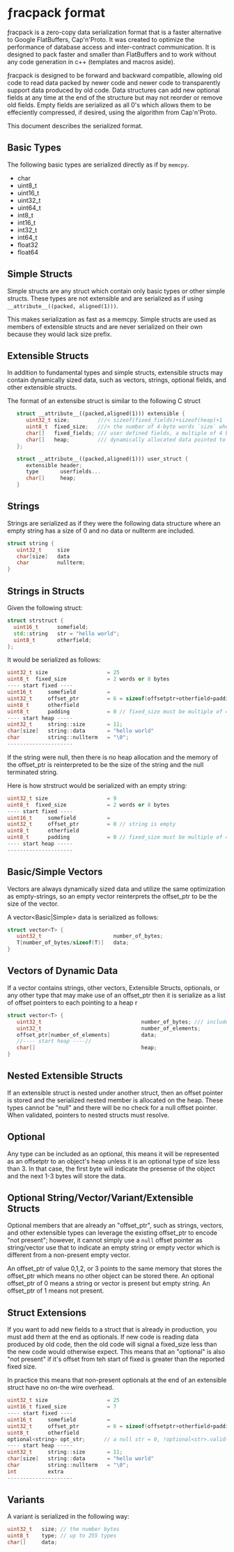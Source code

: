 # ƒracpack ƒormat 

ƒracpack is a zero-copy data serialization format that is a faster alternative
to Google FlatBuffers, Cap'n'Proto. It was created to optimize the performance
of database access and inter-contract communication. It is designed to pack faster
and smaller than FlatBuffers and to work without any code generation in c++ 
(templates and macros aside).

ƒracpack is designed to be forward and backward compatible, allowing old code to
read data packed by newer code and newer code to transparently support data produced
by old code. Data structures can add new optional fields at any time at the end of
the structure but may not reorder or remove old fields. Empty fields are serialized
as all 0's which allows them to be effeciently compressed, if desired, using the
algorithm from Cap'n'Proto.

This document describes the serialized format.

## Basic Types

  The following basic types are serialized directly as if by `memcpy`. 
  
  - char
  - uint8_t
  - uint16_t
  - uint32_t
  - uint64_t
  - int8_t
  - int16_t
  - int32_t
  - int64_t
  - float32
  - float64

## Simple Structs

  Simple structs are any struct which contain only basic types or other simple structs.
  These types are not extensible and are serialized as if using `__attribute__((packed, aligned(1)))`.

  This makes serialization as fast as a memcpy. Simple structs are used as members of extensible structs
  and are never serialized on their own because they would lack size prefix.

## Extensible Structs 

  In addition to fundamental types and simple structs, extensible structs may contain dynamically sized data, 
  such as vectors, strings, optional fields, and other extensible structs.

  The format of an extensibe struct is similar to the following C struct

  ```c++
     struct __attribute__((packed,aligned(1))) extensible {
        uint32_t size;         ///< sizeof(fixed_fields)+sizeof(heap)+1
        uint8_t  fixed_size;   ///< the number of 4-byte words `size` where the heap starts
        char[]   fixed_fields; /// user defined fields, a multiple of 4 bytes in size
        char[]   heap;         /// dynamically allocated data pointed to by user fields
     };

     struct __attribute__((packed,aligned(1))) user_struct {
        extensible header;
        type       userfields...
        char[]     heap;
     }
  ```

## Strings

  Strings are serialized as if they were the following data structure where an
  empty string has a size of 0 and no data or nullterm are included.

  ```c++
  struct string {
     uint32_t     size
     char[size]   data
     char         nullterm;
  }
  ```

## Strings in Structs

  Given the following struct:

  ```c++
  struct strstruct {
    uint16_t      somefield;
    std::string   str = "hello world";
    uint8_t       otherfield;
  };
  ```

  It would be serialized as follows:

  ```c++
  uint32_t size                   = 25 
  uint8_t  fixed_size             = 2 words or 8 bytes   
  ---- start fixed ----
  uint16_t     somefield          =
  uint32_t     offset_ptr         = 6 = sizeof(offsetptr+otherfield+padding)
  uint8_t      otherfield        
  uint8_t      padding            = 0 // fixed_size must be multiple of 4   
  ---- start heap -----
  uint32_t     string::size       = 11;
  char[size]   string::data       = "hello world"
  char         string::nullterm   = "\0";
  ---------------------
  ```

  If the string were null, then there is no heap allocation and the memory of the offset_ptr is
  reinterpreted to be the size of the string and the null terminated string.

  Here is how strstruct would be serialized with an empty string:

  ```c++
  uint32_t size                   = 9 
  uint8_t  fixed_size             = 2 words or 8 bytes   
  ---- start fixed ----
  uint16_t     somefield          =
  uint32_t     offset_ptr         = 0 // string is empty
  uint8_t      otherfield        
  uint8_t      padding            = 0 // fixed_size must be multiple of 4   
  ---- start heap -----
  ---------------------
  ```

## Basic/Simple Vectors

Vectors are always dynamically sized data and utilize the same optimization as empty-strings, so
an empty vector reinterprets the offset_ptr to be the size of the vector.

A vector<Basic|Simple> data is serialized as follows:

```c++
struct vector<T> {
   uint32_t                       number_of_bytes;
   T[number_of_bytes/sizeof(T)]   data;
}
```


## Vectors of Dynamic Data

If a vector contains strings, other vectors, Extensible Structs, optionals, or any other
type that may make use of an offset_ptr then it is serialize as a list of offset pointers
to each pointing to a heap r

```c++
struct vector<T> {
   uint32_t                                number_of_bytes; /// includes size of heap
   uint32_t                                number_of_elements;
   offset_ptr[number_of_elements]          data;
   //---- start heap ----//
   char[]                                  heap;
}
```

## Nested Extensible Structs

If an extensible struct is nested under another struct, then an offset pointer is stored
and the serialized nested member is allocated on the heap. These types cannot be "null"
and there will be no check for a null offset pointer. When validated, pointers to nested
structs must resolve.

## Optional<T> 

Any type can be included as an optional, this means it will be represented as an offsetptr
to an object's heap unless it is an optional type of size less than 3. In that case, the
first byte will indicate the presense of the object and the next 1-3 bytes will store the
data. 

## Optional String/Vector/Variant/Extensible Structs

Optional members that are already an "offset_ptr", such as strings, vectors, and other
extensible types can leverage the existing offset_ptr to encode "not present"; however,
it cannot simply use a `null` offset pointer as string/vector use that to indicate an
empty string or empty vector which is different from a non-present empty vector.

An offset_ptr of value 0,1,2, or 3 points to the same memory that stores the offset_ptr
which means no other object can be stored there. An optional  offset_ptr of 0 means a
string or vector is present but empty string.  An offset_ptr of 1 means not present.

## Struct Extensions
If you want to add new fields to a struct that is already in production, you must add 
them at the end as optionals. If new code is reading data produced by old code, then
the old code will signal a fixed_size less than the new code would otherwise expect. This
means that an "optional" is also "not present" if it's offset from teh start of fixed is
greater than the reported fixed size.  

In practice this means that non-present optionals at the end of an extensible struct have
no on-the wire overhead.


  ```c++
  uint32_t size                   = 25 
  uint16_t fixed_size             = 7
  ---- start fixed ----
  uint16_t     somefield          =
  uint32_t     offset_ptr         = 6 = sizeof(offsetptr+otherfield+padding)
  uint8_t      otherfield        
  optional<string> opt_str;      // a null str = 0, !optional<str>.valid(), then value 1 
  ---- start heap -----
  uint32_t     string::size       = 11;
  char[size]   string::data       = "hello world"
  char         string::nullterm   = "\0";
  int          extra
  ---------------------
  ```

## Variants

  A variant is serialized in the following way:

  ```c++
  uint32_t   size; // the number bytes
  uint8_t    type; // up to 255 types
  char[]     data; 
  ```
